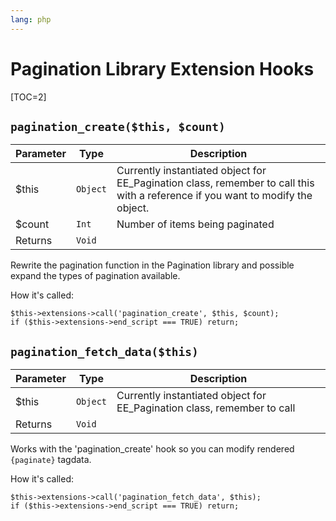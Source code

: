```yaml
---
lang: php
---
```


<!--
    This source file is part of the open source project
    ExpressionEngine User Guide (https://github.com/ExpressionEngine/ExpressionEngine-User-Guide)

    @link      https://expressionengine.com/
    @copyright Copyright (c) 2003-2020, Packet Tide, LLC (https://packettide.com)
    @license   https://expressionengine.com/license Licensed under Apache License, Version 2.0
-->

# Pagination Library Extension Hooks

[TOC=2]

## `pagination_create($this, $count)`

| Parameter | Type     | Description                                                                                                                     |
| --------- | -------- | ------------------------------------------------------------------------------------------------------------------------------- |
| \$this    | `Object` | Currently instantiated object for EE_Pagination class, remember to call this with a reference if you want to modify the object. |
| \$count   | `Int`    | Number of items being paginated                                                                                                 |
| Returns   | `Void`   |                                                                                                                                 |

Rewrite the pagination function in the Pagination library and possible expand the types of pagination available.

How it's called:

    $this->extensions->call('pagination_create', $this, $count);
    if ($this->extensions->end_script === TRUE) return;

## `pagination_fetch_data($this)`

| Parameter | Type     | Description                                                             |
| --------- | -------- | ----------------------------------------------------------------------- |
| \$this    | `Object` | Currently instantiated object for EE_Pagination class, remember to call |
| Returns   | `Void`   |                                                                         |

Works with the 'pagination_create' hook so you can modify rendered `{paginate}` tagdata.

How it's called:

    $this->extensions->call('pagination_fetch_data', $this);
    if ($this->extensions->end_script === TRUE) return;
